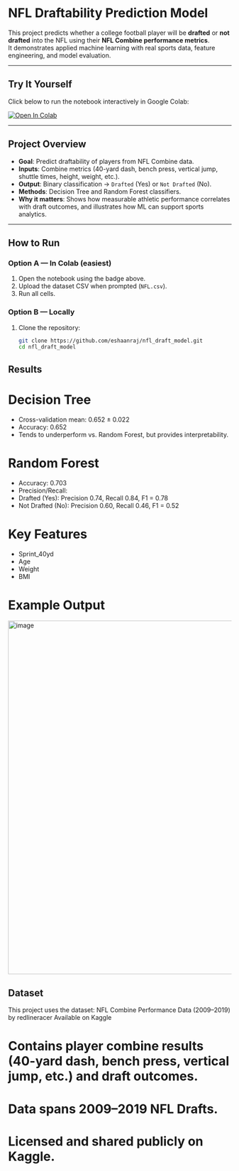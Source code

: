 # NFL Draftability Prediction Model

This project predicts whether a college football player will be **drafted** or **not drafted** into the NFL using their **NFL Combine performance metrics**.  
It demonstrates applied machine learning with real sports data, feature engineering, and model evaluation.

---

## Try It Yourself

Click below to run the notebook interactively in Google Colab:  

[![Open In Colab](https://colab.research.google.com/assets/colab-badge.svg)](
https://colab.research.google.com/github/eshaanraj/nfl_draft_model/blob/main/nfl_draftability.ipynb)

---

## Project Overview

- **Goal**: Predict draftability of players from NFL Combine data.  
- **Inputs**: Combine metrics (40-yard dash, bench press, vertical jump, shuttle times, height, weight, etc.).  
- **Output**: Binary classification → `Drafted` (Yes) or `Not Drafted` (No).  
- **Methods**: Decision Tree and Random Forest classifiers.  
- **Why it matters**: Shows how measurable athletic performance correlates with draft outcomes, and illustrates how ML can support sports analytics.

---

## How to Run

### Option A — In Colab (easiest)
1. Open the notebook using the badge above.  
2. Upload the dataset CSV when prompted (`NFL.csv`).  
3. Run all cells.

### Option B — Locally
1. Clone the repository:  
   ```bash
   git clone https://github.com/eshaanraj/nfl_draft_model.git
   cd nfl_draft_model
   
## Results
# Decision Tree
- Cross-validation mean: 0.652 ± 0.022
- Accuracy: 0.652
- Tends to underperform vs. Random Forest, but provides interpretability.

# Random Forest
- Accuracy: 0.703
- Precision/Recall:
- Drafted (Yes): Precision 0.74, Recall 0.84, F1 = 0.78
- Not Drafted (No): Precision 0.60, Recall 0.46, F1 = 0.52

# Key Features
- Sprint_40yd 
- Age
- Weight
- BMI

# Example Output
<img width="1194" height="797" alt="image" src="https://github.com/user-attachments/assets/ca4c40c9-7e2b-48fa-ba58-37d7b27895b2" />

## Dataset
This project uses the dataset:
NFL Combine Performance Data (2009–2019) by redlineracer
Available on Kaggle
# Contains player combine results (40-yard dash, bench press, vertical jump, etc.) and draft outcomes.
# Data spans 2009–2019 NFL Drafts.
# Licensed and shared publicly on Kaggle.
